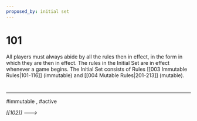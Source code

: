 ```yaml
---
proposed_by: initial set
---
```

# 101
All players must always abide by all the rules then in effect, in the form in which they are then in effect. The rules in the Initial Set are in effect whenever a game begins. The Initial Set consists of Rules [[003 Immutable Rules|101-116]] (immutable) and [[004 Mutable Rules|201-213]] (mutable).

#
---
#immutable , #active

*[[102]] --->*
